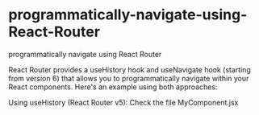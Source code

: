 # programmatically-navigate-using-React-Router
programmatically navigate using React Router


React Router provides a useHistory hook and useNavigate hook (starting from version 6) that allows you to programmatically navigate within your React components. Here's an example using both approaches:

Using useHistory (React Router v5): 
Check the file MyComponent.jsx



